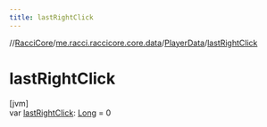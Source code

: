 ```yaml
---
title: lastRightClick
---
```

//[RacciCore](../../../index.html)/[me.racci.raccicore.core.data](../index.html)/[PlayerData](index.html)/[lastRightClick](last-right-click.html)



# lastRightClick



[jvm]\
var [lastRightClick](last-right-click.html): [Long](https://kotlinlang.org/api/latest/jvm/stdlib/kotlin/-long/index.html) = 0




